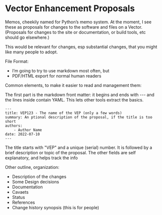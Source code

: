 # Vector Enhancement Proposals
Memos, cheekily named for Python’s memo system.
At the moment, I see these as proposals for changes to the software and files on a Vector.
(Proposals for changes to the site or documentation, or build tools, etc should go elsewhere.)

This would be relevant for changes, esp substantial changes, that you might like many people to adopt.

File Format:

* I’m going to try to use markdown most often, but
* PDF/HTML export for normal human readers

Common elements, to make it easier to read and management them:

The first part is the markdown front matter: it begins and ends with --- and the lines inside
contain YAML.  This lets other tools extract the basics.

```
---
title: VEP123 - The name of the VEP (only a few words)
summary: An ptional description of the proposal, if the title is too short
authors:
    - Author Name 
date: 2022-07-10
---
```

The title starts with "VEP" and a unique (serial) number.  It is followed by a brief description or topic of the
proposal.  The other fields are self explanatory, and helps track the info

Other outline, organization:

- Description of the changes
- Some Design decisions
- Documentation
- Cavaets
- Status
- References
- Change history synopsis (this is for people)


